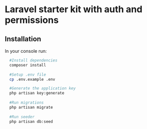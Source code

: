# Laravel starter kit with auth and permissions

## Installation
In your console run:
```bash
  #Install dependencies
  composer install
  
  #Setup .env file
  cp .env.example .env

  #Generate the application key
  php artisan key:generate
  
  #Run migrations
  php artisan migrate
  
  #Run seeder
  php artisan db:seed
```
